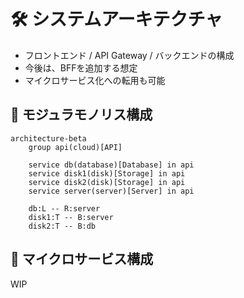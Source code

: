 # 🛠️ システムアーキテクチャ

 - フロントエンド / API Gateway / バックエンドの構成
 - 今後は、BFFを追加する想定
 - マイクロサービス化への転用も可能

## 📝 モジュラモノリス構成

```mermaid
architecture-beta
    group api(cloud)[API]

    service db(database)[Database] in api
    service disk1(disk)[Storage] in api
    service disk2(disk)[Storage] in api
    service server(server)[Server] in api

    db:L -- R:server
    disk1:T -- B:server
    disk2:T -- B:db
```

## 📝️ マイクロサービス構成
WIP
